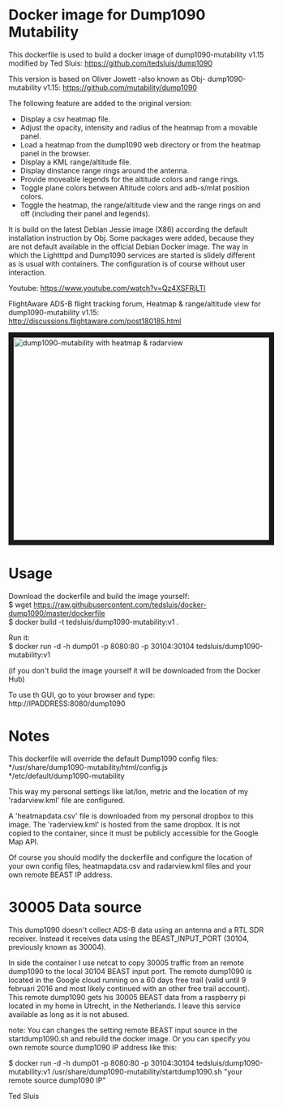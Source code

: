 # Docker image for Dump1090 Mutability

This dockerfile is used to build a docker image of dump1090-mutability v1.15 modified by Ted Sluis:
https://github.com/tedsluis/dump1090

This version is based on Oliver Jowett -also known as Obj- dump1090-mutability v1.15:
https://github.com/mutability/dump1090

The following feature are added to the original version:
* Display a csv heatmap file.
* Adjust the opacity, intensity and radius of the heatmap from a movable panel.
* Load a heatmap from the dump1090 web directory or from the heatmap panel in the browser.
* Display a KML range/altitude file.
* Display dinstance range rings around the antenna.
* Provide moveable legends for the altitude colors and range rings.
* Toggle plane colors between Altitude colors and adb-s/mlat position colors.
* Toggle the heatmap, the range/altitude view and the range rings on and off (including their panel and legends).

It is build on the latest Debian Jessie image (X86) according the default installation instruction by Obj. 
Some packages were added, because they are not default available in the official Debian Docker image.
The way in which the Lightttpd and Dump1090 services are started is slidely different as is usual with containers.
The configuration is of course without user interaction.

Youtube:
https://www.youtube.com/watch?v=Qz4XSFRjLTI

FlightAware ADS-B flight tracking forum, Heatmap & range/altitude view for dump1090-mutability v1.15:
http://discussions.flightaware.com/post180185.html

<a href="http://www.youtube.com/watch?feature=player_embedded&v=Qz4XSFRjLTI"
 target="_blank"><img src="https://dl.dropboxusercontent.com/u/17865731/dump1090-20150916/dump1090.jpg" 
alt="dump1090-mutability with heatmap & radarview" width="600" height="400" border="10" /></a>

# Usage

Download the dockerfile and build the image yourself:  
$ wget https://raw.githubusercontent.com/tedsluis/docker-dump1090/master/dockerfile  
$ docker build -t tedsluis/dump1090-mutability:v1 .

Run it:    
$ docker run -d -h dump01 -p 8080:80 -p 30104:30104 tedsluis/dump1090-mutability:v1

(if you don't build the image yourself it will be downloaded from the Docker Hub)

To use th GUI, go to your browser and type:
http://IPADDRESS:8080/dump1090 

# Notes

This dockerfile will override the default Dump1090 config files:
*/usr/share/dump1090-mutability/html/config.js   
*/etc/default/dump1090-mutability   

This way my personal settings like lat/lon, metric and the location of my 'radarview.kml' file are configured.

A 'heatmapdata.csv' file is downloaded from my personal dropbox to this image. 
The 'raderview.kml' is hosted from the same dropbox. It is not copied to the container, since it must be publicly accessible for the Google Map API.

Of course you should modify the dockerfile and configure the location of your own config files, heatmapdata.csv and radarview.kml files and your own remote BEAST IP address.

# 30005 Data source

This dump1090 doesn't collect ADS-B data using an antenna and a RTL SDR receiver. 
Instead it receives data using the BEAST_INPUT_PORT (30104, previously known as 30004).

In side the container I use netcat to copy 30005 traffic from an remote dump1090 to the local 30104 BEAST input port.
The remote dump1090 is located in the Google cloud running on a 60 days free trail (valid until 9 februari 2016 and most likely continued with an other free trail account). This remote dump1090 gets his 30005 BEAST data from a raspberry pi located in my home in Utrecht, in the Netherlands. I leave this service available as long as it is not abused.

note: You can changes the setting remote BEAST input source in the startdump1090.sh and rebuild the docker image. Or you can specify you own remote source dump1090 IP address like this:

$ docker run -d -h dump01 -p 8080:80 -p 30104:30104 tedsluis/dump1090-mutability:v1 /usr/share/dump1090-mutability/startdump1090.sh "your remote source dump1090 IP"

Ted Sluis


